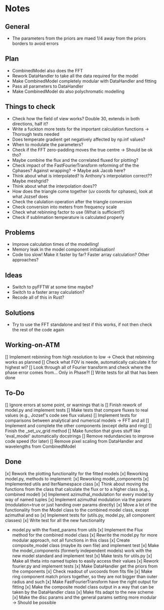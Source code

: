 # Notes
## General
- The parameters from the priors are maed 1/4 away from the priors borders to avoid errors
## Plan
- CombinedModel also does the FFT
- Rework DataHandler to take all the data required for the model
- Make CombinedModel completely modular with DataHandler and fitting
- Pass all parameters to DataHandler
- Make CombinedModel do also polychromatic modelling
## Things to check
* Check how the field of view works? Double 30, extends in both directions, half it?
* Write a fuckton more tests for the important calculation functions -> Thorough tests needed
* Does temperate gradient get negatively affected by np.inf values?
* When to modulate the parameters?
* Check if the FFT zero-padding moves the true centre -> Should be ok tho?
* Maybe combine the flux and the correlated fluxed for plotting?
* Check impact of the FastFourierTransform reforming of the the Cphases? Against wrapping? -> Maybe ask Jacob here?
* Think about what is interpolated? Is Anthony's interpolation correct?? Maybe meshgrid?
* Think about what the interpolation does??
* How does the triangle come together (uv coords for cphases), look at what Jozsef does
* Check the calulation operation after the triangle conversion
* Check conversion into meters from frequency scale
* Check what rebinning factor to use (What is sufficient?)
* Check if sublimation temperature is calculated properly
## Problems
* Improve calculation times of the modelling!
* Memory leak in the model component initialisation!
* Code too slow! Make it faster by far? Faster array calculation? Other approaches?
## Ideas
* Switch to pyFFTW at some time maybe?
* Switch to a faster array calculation?
* Recode all of this in Rust?
## Solutions
- Try to use the FFT standalone and test if this works, if not then check the rest of the code again
## Working-on-ATM
[] Implement rebinning from high resolution to low -> Check that rebinning works as planned
[] Check what FOV is neede, automatically calculate it for highest wl?
[] Look through all of Fourier transform and check where the phase error comes from... Only in Phase?!
[] Write tests for all that has been done
## To-Do
[] Ignore errors at some point, or warnings that is
[] Finish rework of model.py and implement tests
[] Make tests that compare fluxes to real values (e.g., Jozsef's code see flux values)
[] Implement tests for comparisons between analytical and numerical models -> FFT and all
[] Implement and complete the other components (except delta and ring)
[] Finish the _set_uv_grid method
[] Make function that gives stuff like 'eval_model' automatically docstrings
[] Remove redundancies to improve code speed (for later)
[] Remove pixel scaling from DataHandler and wavelengths from CombinedModel
## Done
[x] Rework the plotting functionality for the fitted models
[x] Reworking model.py, methods to implement:
[x] Reworking model_components
[x] Implemented utils and IterNamespace class
[x] Think about moving the functions from the class that calculate the flux or to a higher class (e.g., combined model)
[x] Implement azimuthal_modulation for every model by way of named tuples
[x] Implement azimuthal modulation via the params (modulation=true or just handing over params directly)
[x] Move a lot of the functionality from the Model class to the combined model class, except azimuthal and so
[x] Implement tests for (utils.py, model.py, all component classes)
[x] Write test for all the new functionality
- model.py with the fixed_params from utils
[x] Implement the Flux method for the combined model class
[x] Rewrite the model.py for more modular approach, not all functions in this class
[x] Create composite_model class (maybe its own file) and implement test
[x] Make the model_components (formerly independent models) work with the new model standard and implement test
[x] Make tests for utils.py
[x] Make all theta into named tuples to easily access their values
[x] Rework fourier.py and implement tests
[x] Make DataHandler get the priors from the components
[x] Check readout of uvcoords from fits file
[x] Make ring component match priors together, so they are not bigger than outer radius and such
[x] Make FastFourierTransform have the right output for fitting
[x] Make the composite model class output in a way that can be taken by the DataHandler class
[x] Make fits adapt to the new scheme
[x] Make the disc params and the general params setting more modular -> Should be possible

